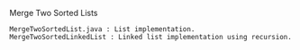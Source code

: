 Merge Two Sorted Lists

	MergeTwoSortedList.java : List implementation. 
	MergeTwoSortedLinkedList : Linked list implementation using recursion.



	



